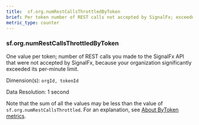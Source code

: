 ```yaml
---
title:  sf.org.numRestCallsThrottledByToken
brief: Per token number of REST calls not accepted by SignalFx; exceeded per-minute limit
metric_type: counter
---
```

###  sf.org.numRestCallsThrottledByToken

One value per token; number of REST calls you made to the SignalFx API that were not accepted by SignalFx, because your organization significantly exceeded its per-minute limit.

Dimension(s): `orgId, tokenId`

Data Resolution: 1 second

Note that the sum of all the values may be less than the value of `sf.org.numRestCallsThrottled`. For an explanation, see [About ByToken metrics](../readme.md#about-bytoken-metrics).
